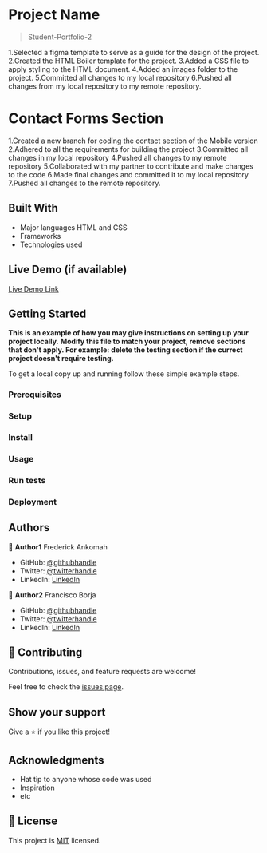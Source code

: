 # Project Name

> Student-Portfolio-2

1.Selected a figma template to serve as a guide for the design of the project.
2.Created the HTML Boiler template for the project.
3.Added a CSS file to apply styling to the HTML document.
4.Added an images folder to the project.
5.Committed all changes to my local repository
6.Pushed all changes from my local repository to my remote repository.

# Contact Forms Section

1.Created a new branch for coding the contact section of the Mobile version
2.Adhered to all the requirements for building the project
3.Committed all changes in my local repository
4.Pushed all changes to my remote repository
5.Collaborated with my partner to contribute and make changes to the code
6.Made final changes and committed it to my local repository
7.Pushed all changes to the remote repository.



## Built With

- Major languages
HTML and CSS
- Frameworks
- Technologies used

## Live Demo (if available)

[Live Demo Link]()


## Getting Started

**This is an example of how you may give instructions on setting up your project locally.**
**Modify this file to match your project, remove sections that don't apply. For example: delete the testing section if the currect project doesn't require testing.**


To get a local copy up and running follow these simple example steps.

### Prerequisites

### Setup

### Install

### Usage

### Run tests

### Deployment



## Authors

👤 **Author1**
Frederick Ankomah

- GitHub: [@githubhandle](https://github.com/KingKowa)
- Twitter: [@twitterhandle](https://twitter.com/kingkowa1)
- LinkedIn: [LinkedIn](https://linkedin.com/in/)

👤 **Author2**
Francisco Borja

- GitHub: [@githubhandle](https://github.com/franclobo)
- Twitter: [@twitterhandle](https://twitter.com/twitterhandle)
- LinkedIn: [LinkedIn](https://linkedin.com/in/linkedinhandle)

## 🤝 Contributing

Contributions, issues, and feature requests are welcome!

Feel free to check the [issues page](../../issues/).

## Show your support

Give a ⭐️ if you like this project!

## Acknowledgments

- Hat tip to anyone whose code was used
- Inspiration
- etc

## 📝 License

This project is [MIT](./MIT.md) licensed.
